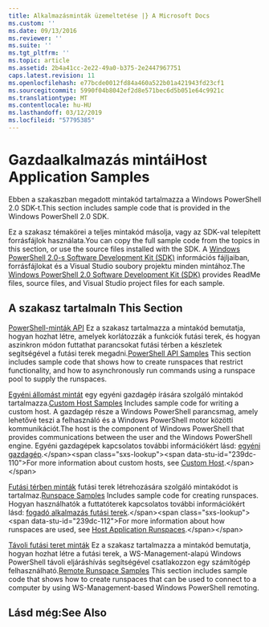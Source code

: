 ```yaml
---
title: Alkalmazásminták üzemeltetése |} A Microsoft Docs
ms.custom: ''
ms.date: 09/13/2016
ms.reviewer: ''
ms.suite: ''
ms.tgt_pltfrm: ''
ms.topic: article
ms.assetid: 2b4a41cc-2e22-49a0-b375-2e2447967751
caps.latest.revision: 11
ms.openlocfilehash: e77bcde0012fd84a460a522b01a421943fd23cf1
ms.sourcegitcommit: 5990f04b8042ef2d8e571bec6d5b051e64c9921c
ms.translationtype: MT
ms.contentlocale: hu-HU
ms.lasthandoff: 03/12/2019
ms.locfileid: "57795385"
---
```

# <a name="host-application-samples"></a><span data-ttu-id="239dc-102">Gazdaalkalmazás mintái</span><span class="sxs-lookup"><span data-stu-id="239dc-102">Host Application Samples</span></span>

<span data-ttu-id="239dc-103">Ebben a szakaszban megadott mintakód tartalmazza a Windows PowerShell 2.0 SDK-t.</span><span class="sxs-lookup"><span data-stu-id="239dc-103">This section includes sample code that is provided in the Windows PowerShell 2.0 SDK.</span></span>

 <span data-ttu-id="239dc-104">Ez a szakasz témakörei a teljes mintakód másolja, vagy az SDK-val telepített forrásfájlok használata.</span><span class="sxs-lookup"><span data-stu-id="239dc-104">You can copy the full sample code from the topics in this section, or use the source files installed with the SDK.</span></span> <span data-ttu-id="239dc-105">A [Windows PowerShell 2.0-s Software Development Kit (SDK)](https://www.microsoft.com/en-us/download/details.aspx?id=2560) információs fájljaiban, forrásfájlokat és a Visual Studio soubory projektu minden mintához.</span><span class="sxs-lookup"><span data-stu-id="239dc-105">The [Windows PowerShell 2.0 Software Development Kit (SDK)](https://www.microsoft.com/en-us/download/details.aspx?id=2560) provides ReadMe files, source files, and Visual Studio project files for each sample.</span></span>

## <a name="in-this-section"></a><span data-ttu-id="239dc-106">A szakasz tartalma</span><span class="sxs-lookup"><span data-stu-id="239dc-106">In This Section</span></span>

 <span data-ttu-id="239dc-107">[PowerShell-minták API](./windows-powershell-api-samples.md) Ez a szakasz tartalmazza a mintakód bemutatja, hogyan hozhat létre, amelyek korlátozzák a funkciók futási terek, és hogyan aszinkron módon futtathat parancsokat futási térben a készletek segítségével a futási terek megadni.</span><span class="sxs-lookup"><span data-stu-id="239dc-107">[PowerShell API Samples](./windows-powershell-api-samples.md) This section includes sample code that shows how to create runspaces that restrict functionality, and how to asynchronously run commands using a runspace pool to supply the runspaces.</span></span>

 <span data-ttu-id="239dc-108">[Egyéni állomást mintát](./custom-host-samples.md) egy egyéni gazdagép írására szolgáló mintakód tartalmazza.</span><span class="sxs-lookup"><span data-stu-id="239dc-108">[Custom Host Samples](./custom-host-samples.md) Includes sample code for writing a custom host.</span></span> <span data-ttu-id="239dc-109">A gazdagép része a Windows PowerShell parancsmag, amely lehetővé teszi a felhasználó és a Windows PowerShell motor közötti kommunikációt.</span><span class="sxs-lookup"><span data-stu-id="239dc-109">The host is the component of Windows PowerShell that provides communications between the user and the Windows PowerShell engine.</span></span> <span data-ttu-id="239dc-110">Egyéni gazdagépek kapcsolatos további információkért lásd: [egyéni gazdagép](https://msdn.microsoft.com/en-us/library/ee706563(v=vs.85).aspx).</span><span class="sxs-lookup"><span data-stu-id="239dc-110">For more information about custom hosts, see [Custom Host](https://msdn.microsoft.com/en-us/library/ee706563(v=vs.85).aspx).</span></span>

 <span data-ttu-id="239dc-111">[Futási térben minták](./runspace-samples.md) futási terek létrehozására szolgáló mintakódot is tartalmaz.</span><span class="sxs-lookup"><span data-stu-id="239dc-111">[Runspace Samples](./runspace-samples.md) Includes sample code for creating runspaces.</span></span> <span data-ttu-id="239dc-112">Hogyan használhatók a futtatóterek kapcsolatos további információkért lásd: [fogadó alkalmazás futási terek](https://msdn.microsoft.com/en-us/library/ee706563(v=vs.85).aspx).</span><span class="sxs-lookup"><span data-stu-id="239dc-112">For more information about how runspaces are used, see [Host Application Runspaces](https://msdn.microsoft.com/en-us/library/ee706563(v=vs.85).aspx).</span></span>

 <span data-ttu-id="239dc-113">[Távoli futási teret minták](./remote-runspace-samples.md) Ez a szakasz tartalmazza a mintakód bemutatja, hogyan hozhat létre a futási terek, a WS-Management-alapú Windows PowerShell távoli eljáráshívás segítségével csatlakozzon egy számítógép felhasználható.</span><span class="sxs-lookup"><span data-stu-id="239dc-113">[Remote Runspace Samples](./remote-runspace-samples.md) This section includes sample code that shows how to create runspaces that can be used to connect to a computer by using WS-Management-based Windows PowerShell remoting.</span></span>

## <a name="see-also"></a><span data-ttu-id="239dc-114">Lásd még:</span><span class="sxs-lookup"><span data-stu-id="239dc-114">See Also</span></span>
